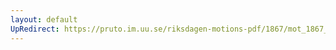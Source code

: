 ```yaml
---
layout: default
UpRedirect: https://pruto.im.uu.se/riksdagen-motions-pdf/1867/mot_1867__ak__203/mot_1867__ak__203-006.pdf
---
```

